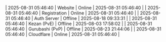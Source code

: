 | 2025-08-31 05:46:40 | Website | Online | 2025-08-31 05:46:40 |
| 2025-08-31 05:46:40 | Registration | Online | 2025-08-31 05:46:40 |
| 2025-08-31 05:46:40 | Auth Server | Offline | 2025-08-18 09:33:31 |
| 2025-08-31 05:46:40 | Kezan (PvE) | Offline | 2025-08-03 17:58:02 |
| 2025-08-31 05:46:40 | Gurubashi (PvP) | Offline | 2025-08-23 21:44:06 |
| 2025-08-31 05:46:40 | Cloudflare | Online | 2025-08-31 05:46:40 |
